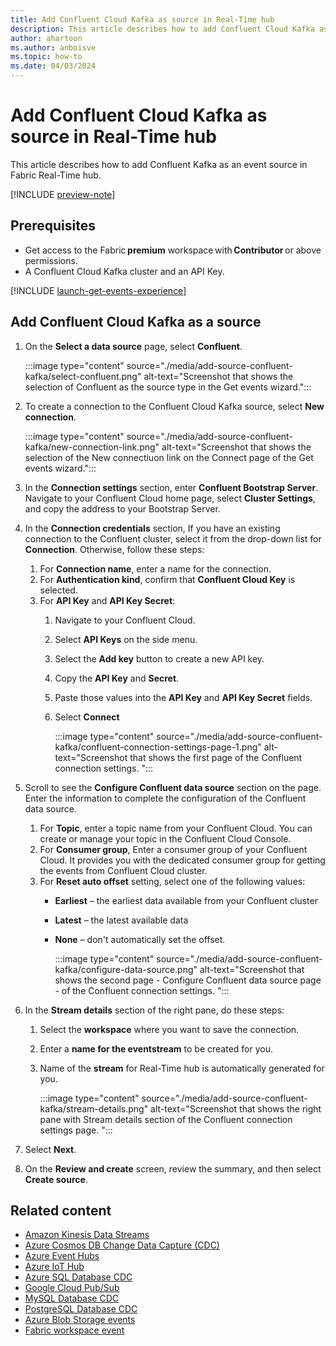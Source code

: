 ```yaml
---
title: Add Confluent Cloud Kafka as source in Real-Time hub
description: This article describes how to add Confluent Cloud Kafka as an event source in Fabric Real-Time hub. 
author: ahartoon
ms.author: anboisve
ms.topic: how-to
ms.date: 04/03/2024
---
```


# Add Confluent Cloud Kafka as source in Real-Time hub
This article describes how to add Confluent Kafka as an event source in Fabric Real-Time hub. 

[!INCLUDE [preview-note](./includes/preview-note.md)]

## Prerequisites 

- Get access to the Fabric **premium** workspace with **Contributor** or above permissions. 
- A Confluent Cloud Kafka cluster and an API Key. 

[!INCLUDE [launch-get-events-experience](./includes/launch-get-events-experience.md)]

## Add Confluent Cloud Kafka as a source

1. On the **Select a data source** page, select **Confluent**. 

    :::image type="content" source="./media/add-source-confluent-kafka/select-confluent.png" alt-text="Screenshot that shows the selection of Confluent as the source type in the Get events wizard.":::
1. To create a connection to the Confluent Cloud Kafka source, select **New connection**.

    :::image type="content" source="./media/add-source-confluent-kafka/new-connection-link.png" alt-text="Screenshot that shows the selection of the New connectiuon link on the Connect page of the Get events wizard.":::    
1. In the **Connection settings** section, enter **Confluent Bootstrap Server**. Navigate to your Confluent Cloud home page, select **Cluster Settings**, and copy the address to your Bootstrap Server.      
1. In the **Connection credentials** section, If you have an existing connection to the Confluent cluster, select it from the drop-down list for **Connection**. Otherwise, follow these steps: 
    1. For **Connection name**, enter a name for the connection. 
    1. For **Authentication kind**, confirm that **Confluent Cloud Key** is selected. 
    1. For **API Key** and **API Key Secret**: 
        1. Navigate to your Confluent Cloud.
        1. Select **API Keys** on the side menu. 
        1. Select the **Add key** button to create a new API key. 
        1. Copy the **API Key** and **Secret**. 
        1. Paste those values into the **API Key** and **API Key Secret** fields. 
        1. Select **Connect**

            :::image type="content" source="./media/add-source-confluent-kafka/confluent-connection-settings-page-1.png" alt-text="Screenshot that shows the first page of the Confluent connection settings. ":::        
1. Scroll to see the **Configure Confluent data source** section on the page. Enter the information to complete the configuration of the Confluent data source. 
    1. For **Topic**, enter a topic name from your Confluent Cloud. You can create or manage your topic in the Confluent Cloud Console. 
    1. For **Consumer group**, Enter a consumer group of your Confluent Cloud. It provides you with the dedicated consumer group for getting the events from Confluent Cloud cluster. 
    1. For **Reset auto offset** setting, select one of the following values: 
        - **Earliest** – the earliest data available from your Confluent cluster
        - **Latest** – the latest available data
        - **None** – don't automatically set the offset. 

            :::image type="content" source="./media/add-source-confluent-kafka/configure-data-source.png" alt-text="Screenshot that shows the second page - Configure Confluent data source page - of the Confluent connection settings. ":::        
1. In the **Stream details** section of the right pane, do these steps:
    1. Select the **workspace** where you want to save the connection.
    1. Enter a **name for the eventstream** to be created for you.
    1. Name of the **stream** for Real-Time hub is automatically generated for you. 

        :::image type="content" source="./media/add-source-confluent-kafka/stream-details.png" alt-text="Screenshot that shows the right pane with Stream details section of the Confluent connection settings page. ":::                
1. Select **Next**. 
1. On the **Review and create** screen, review the summary, and then select **Create source**.

## Related content

- [Amazon Kinesis Data Streams](add-source-amazon-kinesis-data-streams.md)
- [Azure Cosmos DB Change Data Capture (CDC)](add-source-azure-cosmos-db-cdc.md)
- [Azure Event Hubs](add-source-azure-event-hubs.md)
- [Azure IoT Hub](add-source-azure-iot-hub.md)
- [Azure SQL Database CDC](add-source-azure-sql-database-cdc.md)
- [Google Cloud Pub/Sub](add-source-google-cloud-pub-sub.md)
- [MySQL Database CDC](add-source-mysql-database-cdc.md)
- [PostgreSQL Database CDC](add-source-postgresql-database-cdc.md)
- [Azure Blob Storage events](get-azure-blob-storage-events.md)
- [Fabric workspace event](create-streams-fabric-workspace-item-events.md)


